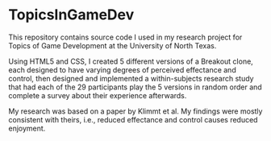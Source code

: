 # TopicsInGameDev
This repository contains source code I used in my research project for Topics of Game Development at the University of North Texas.

Using HTML5 and CSS, I created 5 different versions of a Breakout clone, each designed to have  varying degrees of perceived effectance
and control, then designed and implemented a within-subjects research study that had each of the 29 participants play the 5 versions in
random order and complete a survey about their experience afterwards.

My research was based on a paper by Klimmt et al. My findings were mostly consistent with theirs, i.e., reduced effectance and control
causes reduced enjoyment.
